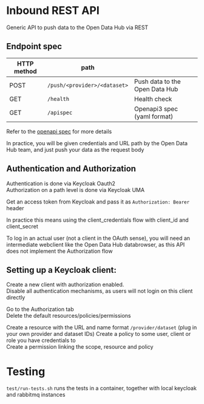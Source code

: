 # Inbound REST API
Generic API to push data to the Open Data Hub via REST

## Endpoint spec

| HTTP method | path | |
|--|--|--|
| POST | `/push/<provider>/<dataset>` | Push data to the Open Data Hub|
| GET | `/health` | Health check |
| GET | `/apispec` | Openapi3 spec (yaml format) |

Refer to the [openapi spec](src/openapi3.yaml) for more details

In practice, you will be given credentials and URL path by the Open Data Hub team, and just push your data as the request body

## Authentication and Authorization
Authentication is done via Keycloak Oauth2  
Authorization on a path level is done via Keycloak UMA

Get an access token from Keycloak and pass it as `Authorization: Bearer` header

In practice this means using the client_credentials flow with client_id and client_secret

To log in an actual user (not a client in the OAuth sense), you will need an intermediate webclient like the Open Data Hub databrowser, as this API does not implement the Authorization flow

## Setting up a Keycloak client:
Create a new client with authorization enabled.  
Disable all authentication mechanisms, as users will not login on this client directly

Go to the Authorization tab  
Delete the default resources/policies/permissions 

Create a resource with the URL and name format `/provider/dataset`  (plug in your own provider and dataset IDs)
Create a policy to some user, client or role you have credentials to  
Create a permission linking the scope, resource and policy

# Testing
`test/run-tests.sh` runs the tests in a container, together with local keycloak and rabbitmq instances